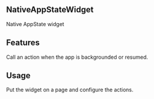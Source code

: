 ## NativeAppStateWidget
Native AppState widget

## Features
Call an action when the app is backgrounded or resumed.

## Usage
Put the widget on a page and configure the actions.
